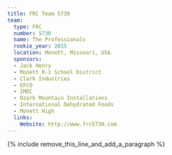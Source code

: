 ```yaml
---
title: FRC Team 5730
team:
  type: FRC
  number: 5730
  name: The Professionals
  rookie_year: 2015
  location: Monett, Missouri, USA
  sponsors:
  - Jack Henry
  - Monett R-1 School District
  - Clark Industries
  - EFCO
  - IMEC
  - Ozark Mountain Installations
  - International Dehydrated Foods
  - Monett High
  links:
    Website: http://www.frc5730.com
---
```


{% include remove_this_line_and_add_a_paragraph %}